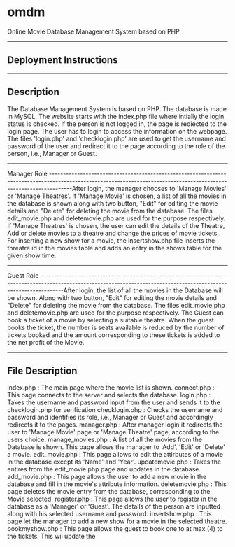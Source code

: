 omdm
====

Online Movie Database Management System based on PHP


--------------------------------------------------------------------------------------------------------------------------------------------------------------------
Deployment Instructions
--------------------------------------------------------------------------------------------------------------------------------------------------------------------




--------------------------------------------------------------------------------------------------------------------------------------------------------------------
Description
--------------------------------------------------------------------------------------------------------------------------------------------------------------------
The Database Management System is based on PHP. The database is made in MySQL.
The website starts with the index.php file where intially the login status is checked. If the person is not logged in, the page is rediected to the login page.
The user has to login to access the information on the webpage. The files 'login.php' and 'checklogin.php' are used to get the username and password of the user and redirect it to the page according to the role of the person, i.e., Manager or Guest.



--------------------------------------------------------------------------------------------------------------------------------------------------------------------
Manager Role
--------------------------------------------------------------------------------------------------------------------------------------------------------------------After login, the manager chooses to 'Manage Movies' or 'Manage Theatres'. If 'Manage Movie' is chosen, a list of all the movies in the database is shown along with two button, "Edit" for editing the movie details and "Delete" for deleting the movie from the database. The files edit_movie.php and deletemovie.php are used for the purpose respectively.
If 'Manage Theatres' is chosen, the user can edit the details of the Theatre, Add or delete movies to a theatre and change the prices of movie tickets.
For inserting a new show for a movie, the insertshow.php file inserts the threatre id in the movies table and adds an entry in the shows table for the given show time.


--------------------------------------------------------------------------------------------------------------------------------------------------------------------
Guest Role
--------------------------------------------------------------------------------------------------------------------------------------------------------------------After login, the list of all the movies in the Database will be shown. Along with two button, "Edit" for editing the movie details and "Delete" for deleting the movie from the database. The files edit_movie.php and deletemovie.php are used for the purpose respectively.
The Guest can book a ticket of a movie by selecting a suitable theatre.
When the guest books the ticket, the number is seats available is reduced by the number of tickets booked and the amount corresponding to these tickets is added to the net profit of the Movie.


--------------------------------------------------------------------------------------------------------------------------------------------------------------------
File Description
--------------------------------------------------------------------------------------------------------------------------------------------------------------------
index.php : The main page where the movie list is shown.
connect.php : This page connects to the server and selects the database.
login.php : Takes the username and password input from the user and sends it to the checklogin.php for verification
checklogin.php : Checks the username and password and identifies its role, i.e., Manager or Guest and accordingly redirects it to the pages.
manager.php : After manager login it redirects the user to 'Manage Movie' page or 'Manage Theatre' page, according to the users choice.
manage_movies.php : A list of all the movies from the Database is shown. This page allows the manager to 'Add', 'Edit' or 'Delete' a movie.
edit_movie.php : This page allows to edit the attirbutes of a movie in the database except its 'Name' and 'Year'.
updatemovie.php : Takes the entires from the edit_movie.php page and updates in the database.
add_movie.php : This page allows the user to add a new movie in the database and fill in the movie's attribute information.
deletemovie.php : This page deletes the movie entry from the database, corresponding to the Movie selected.
register.php : This page allows the user to register in the database as a 'Manager' or 'Guest'. The details of the person are inputted along with his selected username and password.
insertshow.php : This page let the manager to add a new show for a movie in the selected theatre.
bookmyshow.php : This page allows the guest to book one to at max (4) to the tickets. This wil update the 
